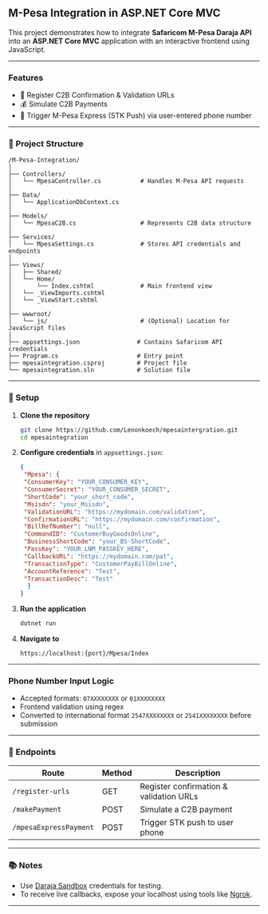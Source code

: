 ## M-Pesa Integration in ASP.NET Core MVC

This project demonstrates how to integrate **Safaricom M-Pesa Daraja API** into an **ASP.NET Core MVC** application with an interactive frontend using JavaScript.

---

###  Features

* 🔐 Register C2B Confirmation & Validation URLs  
* 💰 Simulate C2B Payments  
* 📲 Trigger M-Pesa Express (STK Push) via user-entered phone number  

---

### 📁 Project Structure

```
/M-Pesa-Integration/
│
├── Controllers/
│   └── MpesaController.cs           # Handles M-Pesa API requests
│
├── Data/
│   └── ApplicationDbContext.cs      
│
├── Models/
│   └── MpesaC2B.cs                  # Represents C2B data structure
│
├── Services/
│   └── MpesaSettings.cs             # Stores API credentials and endpoints
│
├── Views/
│   ├── Shared/
│   └── Home/
│       └── Index.cshtml             # Main frontend view
│   └── _ViewImports.cshtml
│   └── _ViewStart.cshtml
│
├── wwwroot/
│   └── js/                          # (Optional) Location for JavaScript files
│
├── appsettings.json                # Contains Safaricom API credentials
├── Program.cs                      # Entry point
├── mpesaintegration.csproj         # Project file
└── mpesaintegration.sln            # Solution file
```

---

### 🔧 Setup

1. **Clone the repository**

   ```bash
   git clone https://github.com/Lenonkoech/mpesaintergration.git
   cd mpesaintegration
   ```

2. **Configure credentials** in `appsettings.json`:

   ```json
   {
    "Mpesa": {
    "ConsumerKey": "YOUR_CONSUMER_KEY",
    "ConsumerSecret": "YOUR_CONSUMER_SECRET",
    "ShortCode": "your_short_code",
    "Msisdn": "your_Msisdn",
    "ValidationURL": "https://mydomain.com/validation",
    "ConfirmationURL": "https://mydomain.com/confirmation",
    "BillRefNumber": "null",
    "CommandID": "CustomerBuyGoodsOnline",
    "BusinessShortCode": "your_BS-ShortCode",
    "PassKey": "YOUR_LNM_PASSKEY_HERE",
    "CallbackURL": "https://mydomain.com/pat",
    "TransactionType": "CustomerPayBillOnline",
    "AccountReference": "Test",
    "TransactionDesc": "Test"
     }
   }
   ```

3. **Run the application**

   ```bash
   dotnet run
   ```

4. **Navigate to**

   ```
   https://localhost:{port}/Mpesa/Index
   ```

---

### Phone Number Input Logic

* Accepted formats: `07XXXXXXXX` or `01XXXXXXXX`  
* Frontend validation using regex  
* Converted to international format `2547XXXXXXXX` or `2541XXXXXXXX` before submission  

---

### 🧪 Endpoints

| Route                  | Method | Description                              |
|------------------------|--------|------------------------------------------|
| `/register-urls`       | GET    | Register confirmation & validation URLs |
| `/makePayment`         | POST   | Simulate a C2B payment                  |
| `/mpesaExpressPayment` | POST   | Trigger STK push to user phone          |

---

### 📚 Notes

* Use [Daraja Sandbox](https://developer.safaricom.co.ke/daraja/apis/post/safaricom-sandbox) credentials for testing.  
* To receive live callbacks, expose your localhost using tools like [Ngrok](https://ngrok.com).  

---